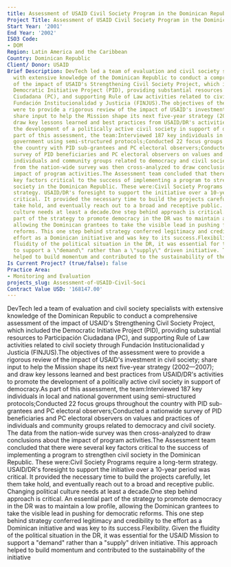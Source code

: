 ```yaml
---
title: Assessment of USAID Civil Society Program in the Dominican Republic
Project Title: Assessment of USAID Civil Society Program in the Dominican Republic
Start Year: '2001'
End Year: '2002'
ISO3 Code:
- DOM
Region: Latin America and the Caribbean
Country: Dominican Republic
Client/ Donor: USAID
Brief Description: DevTech led a team of evaluation and civil society specialists
  with extensive knowledge of the Dominican Republic to conduct a comprehensive assessment
  of the impact of USAID's Strengthening Civil Society Project, which included the
  Democratic Initiative Project (PID), providing substantial resources to Participación
  Ciudadana (PC), and supporting Rule of Law activities related to civil society through
  Fundación Institucionalidad y Justicia (FINJUS).The objectives of the assessment
  were to provide a rigorous review of the impact of USAID's investment in civil society;
  share input to help the Mission shape its next five-year strategy (2002—2007); and
  draw key lessons learned and best practices from USAID/DR's activities to promote
  the development of a politically active civil society in support of democracy.As
  part of this assessment, the team:Interviewed 187 key individuals in local and national
  government using semi-structured protocols;Conducted 22 focus groups throughout
  the country with PID sub-grantees and PC electoral observers;Conducted a nationwide
  survey of PID beneficiaries and PC electoral observers on values and practices of
  individuals and community groups related to democracy and civil society. The data
  from the nation-wide survey was then cross-analyzed to draw conclusions about the
  impact of program activities.The Assessment team concluded that there were several
  key factors critical to the success of implementing a program to strengthen civil
  society in the Dominican Republic. These were:Civil Society Programs require a long-term
  strategy. USAID/DR's foresight to support the initiative over a 10-year period was
  critical. It provided the necessary time to build the projects carefully, let them
  take hold, and eventually reach out to a broad and receptive public. Changing political
  culture needs at least a decade.One step behind approach is critical. An essential
  part of the strategy to promote democracy in the DR was to maintain a low profile,
  allowing the Dominican grantees to take the visible lead in pushing for democratic
  reforms. This one step behind strategy conferred legitimacy and credibility to the
  effort as a Dominican initiative and was key to its success.Flexibility. Given the
  fluidity of the political situation in the DR, it was essential for the USAID Mission
  to support a \"demand\" rather than a \"supply\" driven initiative. This approach
  helped to build momentum and contributed to the sustainability of the initiative
Is Current Project? (true/false): false
Practice Area:
- Monitoring and Evaluation
projects_slug: Assessment-of-USAID-Civil-Soci
Contract Value USD: '168147.00'
---
```


DevTech led a team of evaluation and civil society specialists with extensive knowledge of the Dominican Republic to conduct a comprehensive assessment of the impact of USAID's Strengthening Civil Society Project, which included the Democratic Initiative Project (PID), providing substantial resources to Participación Ciudadana (PC), and supporting Rule of Law activities related to civil society through Fundación Institucionalidad y Justicia (FINJUS).The objectives of the assessment were to provide a rigorous review of the impact of USAID's investment in civil society; share input to help the Mission shape its next five-year strategy (2002—2007); and draw key lessons learned and best practices from USAID/DR's activities to promote the development of a politically active civil society in support of democracy.As part of this assessment, the team:Interviewed 187 key individuals in local and national government using semi-structured protocols;Conducted 22 focus groups throughout the country with PID sub-grantees and PC electoral observers;Conducted a nationwide survey of PID beneficiaries and PC electoral observers on values and practices of individuals and community groups related to democracy and civil society. The data from the nation-wide survey was then cross-analyzed to draw conclusions about the impact of program activities.The Assessment team concluded that there were several key factors critical to the success of implementing a program to strengthen civil society in the Dominican Republic. These were:Civil Society Programs require a long-term strategy. USAID/DR's foresight to support the initiative over a 10-year period was critical. It provided the necessary time to build the projects carefully, let them take hold, and eventually reach out to a broad and receptive public. Changing political culture needs at least a decade.One step behind approach is critical. An essential part of the strategy to promote democracy in the DR was to maintain a low profile, allowing the Dominican grantees to take the visible lead in pushing for democratic reforms. This one step behind strategy conferred legitimacy and credibility to the effort as a Dominican initiative and was key to its success.Flexibility. Given the fluidity of the political situation in the DR, it was essential for the USAID Mission to support a \"demand\" rather than a \"supply\" driven initiative. This approach helped to build momentum and contributed to the sustainability of the initiative